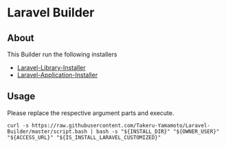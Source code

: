 # Laravel Builder

## About

This Builder run the following installers

* [Laravel-Library-Installer](https://github.com/Takeru-Yamamoto/Laravel-Library-Installer)
* [Laravel-Application-Installer](https://github.com/Takeru-Yamamoto/Laravel-Application-Installer)

## Usage

Please replace the respective argument parts and execute.

```
curl -s https://raw.githubusercontent.com/Takeru-Yamamoto/Laravel-Builder/master/script.bash | bash -s "${INSTALL_DIR}" "${OWNER_USER}" "${ACCESS_URL}" "${IS_INSTALL_LARAVEL_CUSTOMIZED}"
```
